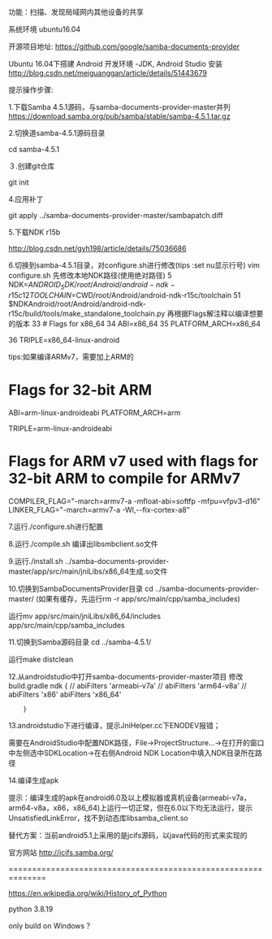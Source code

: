 功能：扫描、发现局域网内其他设备的共享

系统环境
ubuntu16.04

开源项目地址:
https://github.com/google/samba-documents-provider

Ubuntu 16.04下搭建 Android 开发环境 -JDK, Android Studio 安装
http://blog.csdn.net/meiguanggan/article/details/51443679

提示操作步骤:

1.下载Samba 4.5.1源码，与samba-documents-provider-master并列
https://download.samba.org/pub/samba/stable/samba-4.5.1.tar.gz

2.切换道samba-4.5.1源码目录

cd samba-4.5.1

３.创建git仓库

git init

4.应用补丁

git apply ../samba-documents-provider-master/sambapatch.diff

5.下载NDK r15b

http://blog.csdn.net/gyh198/article/details/75036686

6.切换到samba-4.5.1目录，对configure.sh进行修改(tips :set nu显示行号)
vim configure.sh
先修改本地NDK路径(使用绝对路径)
5 NDK=$ANDROID_SDK/root/Android/android-ndk-r15c
12 TOOLCHAIN=$CWD/root/Android/android-ndk-r15c/toolchain
51 $NDKAndroid/root/Android/android-ndk-r15c/build/tools/make_standalone_toolchain.py
再根据Flags解注释以编译想要的版本
 33 # Flags for x86_64
 34 ABI=x86_64
 35 PLATFORM_ARCH=x86_64

 36 TRIPLE=x86_64-linux-android

tips:如果编译ARMv7，需要加上ARM的
# Flags for 32-bit ARM
ABI=arm-linux-androideabi
PLATFORM_ARCH=arm

TRIPLE=arm-linux-androideabi

# Flags for ARM v7 used with flags for 32-bit ARM to compile for ARMv7
COMPILER_FLAG="-march=armv7-a -mfloat-abi=softfp -mfpu=vfpv3-d16"
LINKER_FLAG="-march=armv7-a -Wl,--fix-cortex-a8"
 

7.运行./configure.sh进行配置

8.运行./compile.sh 编译出libsmbclient.so文件

9.运行./install.sh ../samba-documents-provider-master/app/src/main/jniLibs/x86_64生成.so文件

10.切换到SambaDocumentsProvider目录
cd ../samba-documents-provider-master/
(如果有缓存，先运行rm -r app/src/main/cpp/samba_includes)

运行mv app/src/main/jniLibs/x86_64/includes app/src/main/cpp/samba_includes

11.切换到Samba源码目录
cd ../samba-4.5.1/

运行make distclean

12.从androidstudio中打开samba-documents-provider-master项目
修改build.gradle
ndk {
//            abiFilters 'armeabi-v7a'
//            abiFilters 'arm64-v8a'
//            abiFilters 'x86'
            abiFilters 'x86_64'

        }

13.androidstudio下进行编译，提示JniHelper.cc下ENODEV报错；

需要在AndroidStudio中配置NDK路径，File->ProjectStructure…->在打开的窗口中左侧选中SDKLocation->在右侧Android NDK Location中填入NDK目录所在路径

14.编译生成apk

提示：编译生成的apk在android6.0及以上模拟器或真机设备(armeabi-v7a，arm64-v8a，x86，x86_64)上运行一切正常，但在6.0以下均无法运行，提示UnsatisfiedLinkError，找不到动态库libsamba_client.so

替代方案：当前android5.1上采用的是jcifs源码，以java代码的形式来实现的

官方网站
http://jcifs.samba.org/


==============================================================

https://en.wikipedia.org/wiki/History_of_Python

python 3.8.19

only build on Windows？


